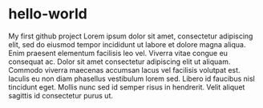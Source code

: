# hello-world
My first github project
Lorem ipsum dolor sit amet, consectetur adipiscing elit, sed do eiusmod tempor incididunt ut labore et dolore magna aliqua. Enim praesent elementum facilisis leo vel. Viverra vitae congue eu consequat ac. Dolor sit amet consectetur adipiscing elit ut aliquam. Commodo viverra maecenas accumsan lacus vel facilisis volutpat est. Iaculis eu non diam phasellus vestibulum lorem sed. Libero id faucibus nisl tincidunt eget. Mollis nunc sed id semper risus in hendrerit. Velit aliquet sagittis id consectetur purus ut. 

